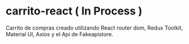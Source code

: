 # carrito-react ( In Process ) 
Carrito de compras creado utilizando React router dom, Redux Toolkit, Material UI, Axios y el Api de Fakeapistore.
